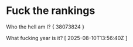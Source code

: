 # Fuck the rankings

Who the hell am I?
{ 38073824 }

What fucking year is it?
[ 2025-08-10T13:56:40Z ]
